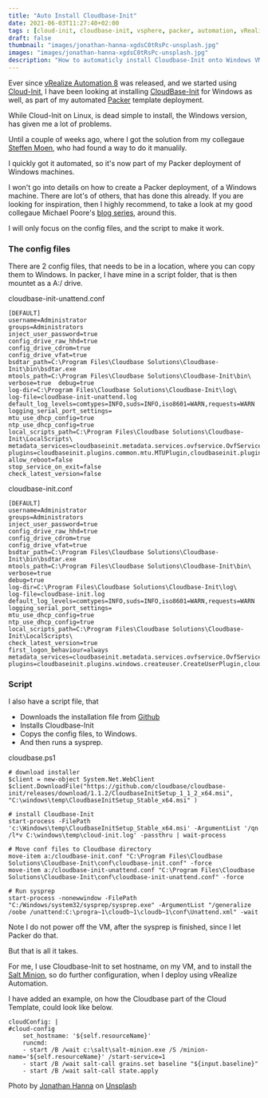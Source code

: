 ```yaml
---
title: "Auto Install Cloudbase-Init"
date: 2021-06-03T11:27:40+02:00
tags : [cloud-init, cloudbase-init, vsphere, packer, automation, vRealizs Automation]
draft: false
thumbnail: "images/jonathan-hanna-xgdsC0tRsPc-unsplash.jpg"
images: "images/jonathan-hanna-xgdsC0tRsPc-unsplash.jpg"
description: "How to automaticly install Cloudbase-Init onto Windows VM's using packer, with a configuration that works with vSphere and vRealize Automation"
---
```

Ever since [vRealize Automation 8](https://www.vmware.com/products/vrealize-automation.html) was released, and we started using [Cloud-Init](https://cloudinit.readthedocs.io/en/latest/#), I have been looking at installing [CloudBase-Init](https://cloudbase.it/cloudbase-init/) for Windows as well, as part of my automated [Packer](https://www.packer.io) template deployment.

While Cloud-Init on Linux, is dead simple to install, the Windows version, has given me a lot of problems.

Until a couple of weeks ago, where I got the solution from my collegaue [Steffen Moen](https://www.linkedin.com/in/steffenmoen/), who had found a way to do it manualily. 

I quickly got it automated, so it's now part of my Packer deployment of Windows machines.

I won't go into details on how to create a Packer deployment, of a Windows machine. There are lot's of others, that has done this already. 
If you are looking for inspiration, then I highly recommend, to take a look at my good collegaue Michael Poore's [blog series](https://blog.v12n.io/creating-vsphere-vm-templates-with-packer-part-1/), around this.

I will only focus on the config files, and the script to make it work.

### The config files

There are 2 config files, that needs to be in a location, where you can copy them to Windows. 
In packer, I have mine in a script folder, that is then mountet as a A:/ drive.

cloudbase-init-unattend.conf 
```
[DEFAULT]  
username=Administrator  
groups=Administrators  
inject_user_password=true  
config_drive_raw_hhd=true  
config_drive_cdrom=true  
config_drive_vfat=true  
bsdtar_path=C:\Program Files\Cloudbase Solutions\Cloudbase-Init\bin\bsdtar.exe  
mtools_path=C:\Program Files\Cloudbase Solutions\Cloudbase-Init\bin\  
verbose=true  debug=true  
log-dir=C:\Program Files\Cloudbase Solutions\Cloudbase-Init\log\  
log-file=cloudbase-init-unattend.log  
default_log_levels=comtypes=INFO,suds=INFO,iso8601=WARN,requests=WARN  
logging_serial_port_settings=  
mtu_use_dhcp_config=true  
ntp_use_dhcp_config=true  
local_scripts_path=C:\Program Files\Cloudbase Solutions\Cloudbase-Init\LocalScripts\  
metadata_services=cloudbaseinit.metadata.services.ovfservice.OvfService  
plugins=cloudbaseinit.plugins.common.mtu.MTUPlugin,cloudbaseinit.plugins.common.sethostname.SetHostNamePlugin,cloudbaseinit.plugins.windows.extendvolumes.ExtendVolumesPlugin  
allow_reboot=false  
stop_service_on_exit=false  
check_latest_version=false
```

cloudbase-init.conf
```
[DEFAULT]
username=Administrator
groups=Administrators
inject_user_password=true
config_drive_raw_hhd=true
config_drive_cdrom=true
config_drive_vfat=true
bsdtar_path=C:\Program Files\Cloudbase Solutions\Cloudbase-Init\bin\bsdtar.exe
mtools_path=C:\Program Files\Cloudbase Solutions\Cloudbase-Init\bin\
verbose=true
debug=true
log-dir=C:\Program Files\Cloudbase Solutions\Cloudbase-Init\log\
log-file=cloudbase-init.log
default_log_levels=comtypes=INFO,suds=INFO,iso8601=WARN,requests=WARN
logging_serial_port_settings=
mtu_use_dhcp_config=true
ntp_use_dhcp_config=true
local_scripts_path=C:\Program Files\Cloudbase Solutions\Cloudbase-Init\LocalScripts\
check_latest_version=true
first_logon_behaviour=always
metadata_services=cloudbaseinit.metadata.services.ovfservice.OvfService
plugins=cloudbaseinit.plugins.windows.createuser.CreateUserPlugin,cloudbaseinit.plugins.windows.setuserpassword.SetUserPasswordPlugin,cloudbaseinit.plugins.common.sshpublickeys.SetUserSSHPublicKeysPlugin,cloudbaseinit.plugins.common.userdata.UserDataPlugin,cloudbaseinit.plugins.common.localscripts.LocalScriptsPlugin
```

### Script

I also have a script file, that 
- Downloads the installation file from [Github](https://github.com/cloudbase/cloudbase-init/releases)
- Installs Cloudbase-Init
- Copys the config files, to Windows. 
- And then runs a sysprep.

cloudbase.ps1
```
# download installer
$client = new-object System.Net.WebClient
$client.DownloadFile("https://github.com/cloudbase/cloudbase-init/releases/download/1.1.2/CloudbaseInitSetup_1_1_2_x64.msi", "C:\windows\temp\CloudbaseInitSetup_Stable_x64.msi" )

# install Cloudbase-Init
start-process -FilePath 'c:\Windows\temp\CloudbaseInitSetup_Stable_x64.msi' -ArgumentList '/qn /l*v C:\windows\temp\cloud-init.log' -passthru | wait-process

# Move conf files to Cloudbase directory
move-item a:/cloudbase-init.conf "C:\Program Files\Cloudbase Solutions\Cloudbase-Init\conf\cloudbase-init.conf" -force
move-item a:/cloudbase-init-unattend.conf "C:\Program Files\Cloudbase Solutions\Cloudbase-Init\conf\cloudbase-init-unattend.conf" -force

# Run sysprep
start-process -nonewwindow -FilePath "C:/Windows/system32/sysprep/sysprep.exe" -ArgumentList "/generalize /oobe /unattend:C:\progra~1\cloudb~1\cloudb~1\conf\Unattend.xml" -wait
```

Note I do not power off the VM, after the sysprep is finished, since I let Packer do that.

But that is all it takes.

For me, I use Cloudbase-Init to set hostname, on my VM, and to install the [Salt Minion](https://docs.saltproject.io/en/latest/ref/cli/salt-minion.html), so do further configuration, when I deploy using vRealize Automation.

I have added an example, on how the Cloudbase part of the Cloud Template, could look like below.

```
cloudConfig: |
#cloud-config
    set_hostname: '${self.resourceName}'
    runcmd:
    - start /B /wait c:\salt\salt-minion.exe /S /minion-name='${self.resourceName}' /start-service=1
    - start /B /wait salt-call grains.set baseline "${input.baseline}"
    - start /B /wait salt-call state.apply
```


Photo by <a href="https://unsplash.com/@funnelhead?utm_source=unsplash&utm_medium=referral&utm_content=creditCopyText">Jonathan Hanna</a> on <a href="https://unsplash.com/s/photos/dials?utm_source=unsplash&utm_medium=referral&utm_content=creditCopyText">Unsplash</a>
  